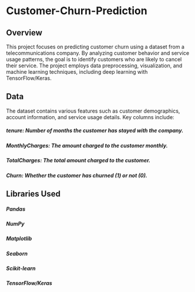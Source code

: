 # Customer-Churn-Prediction
## Overview
This project focuses on predicting customer churn using a dataset from a telecommunications company. By analyzing customer behavior and service usage patterns, the goal is to identify customers who are likely to cancel their service. The project employs data preprocessing, visualization, and machine learning techniques, including deep learning with TensorFlow/Keras.

## Data
The dataset contains various features such as customer demographics, account information, and service usage details. Key columns include:

##### tenure: Number of months the customer has stayed with the company.
##### MonthlyCharges: The amount charged to the customer monthly.
##### TotalCharges: The total amount charged to the customer.
##### Churn: Whether the customer has churned (1) or not (0).
## Libraries Used
##### Pandas
##### NumPy
##### Matplotlib
##### Seaborn
##### Scikit-learn
##### TensorFlow/Keras
